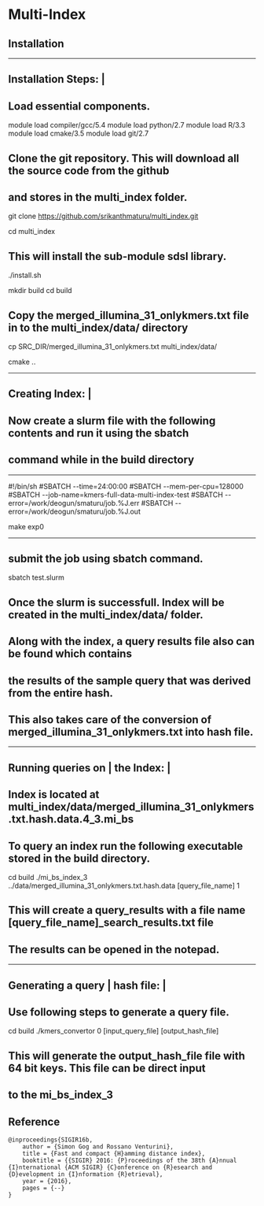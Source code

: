 Multi-Index
=========

Installation
------------


--------------------
Installation Steps: |
--------------------

## Load essential components.

module load compiler/gcc/5.4
module load python/2.7
module load R/3.3
module load cmake/3.5
module load git/2.7


## Clone the git repository. This will download all the source code from the github 
## and stores in the multi_index folder.

git clone https://github.com/srikanthmaturu/multi_index.git

cd multi_index

## This will install the sub-module sdsl library.
./install.sh

mkdir build
cd build

## Copy the merged_illumina_31_onlykmers.txt file in to the multi_index/data/ directory

cp SRC_DIR/merged_illumina_31_onlykmers.txt multi_index/data/

cmake ..



--------------------
Creating Index:      |
--------------------

## Now create a slurm file with the following contents and run it using the sbatch
## command while in the build directory

--------------------------------------------------------------------------------------

#!/bin/sh
#SBATCH --time=24:00:00
#SBATCH --mem-per-cpu=128000
#SBATCH --job-name=kmers-full-data-multi-index-test
#SBATCH --error=/work/deogun/smaturu/job.%J.err
#SBATCH --error=/work/deogun/smaturu/job.%J.out

make exp0

--------------------------------------------------------------------------------------

## submit the job using sbatch command.
sbatch test.slurm

## Once the slurm is successfull. Index will be created in the multi_index/data/ folder. 
## Along with the index, a query results file also can be found which contains
## the results of the sample query that was derived from the entire hash.
## This also takes care of the conversion of merged_illumina_31_onlykmers.txt into hash file.

--------------------
Running queries on  |
the Index:          |
--------------------

## Index is located at multi_index/data/merged_illumina_31_onlykmers.txt.hash.data.4_3.mi_bs
## To query an index run the following executable stored in the build directory.

cd build
./mi_bs_index_3 ../data/merged_illumina_31_onlykmers.txt.hash.data [query_file_name] 1

## This will create a query_results with a file name [query_file_name]_search_results.txt file 
## The results can be opened in the notepad.


--------------------
Generating a query  |
hash file:          |
--------------------
## Use following steps to generate a query file.

cd build
./kmers_convertor 0 [input_query_file] [output_hash_file]

## This will generate the output_hash_file file with 64 bit keys. This file can be direct input
## to the mi_bs_index_3







Reference
---------

    @inproceedings{SIGIR16b,
        author = {Simon Gog and Rossano Venturini},
        title = {Fast and compact {H}amming distance index},
        booktitle = {{SIGIR} 2016: {P}roceedings of the 38th {A}nnual {I}nternational {ACM SIGIR} {C}onference on {R}esearch and {D}evelopment in {I}nformation {R}etrieval},
        year = {2016},
        pages = {--}
    }

